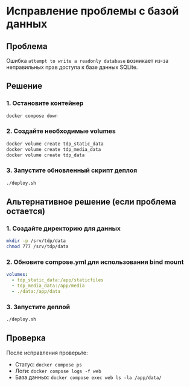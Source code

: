 # Исправление проблемы с базой данных

## Проблема
Ошибка `attempt to write a readonly database` возникает из-за неправильных прав доступа к базе данных SQLite.

## Решение

### 1. Остановите контейнер
```bash
docker compose down
```

### 2. Создайте необходимые volumes
```bash
docker volume create tdp_static_data
docker volume create tdp_media_data
docker volume create tdp_data
```

### 3. Запустите обновленный скрипт деплоя
```bash
./deploy.sh
```

## Альтернативное решение (если проблема остается)

### 1. Создайте директорию для данных
```bash
mkdir -p /srv/tdp/data
chmod 777 /srv/tdp/data
```

### 2. Обновите compose.yml для использования bind mount
```yaml
volumes:
  - tdp_static_data:/app/staticfiles
  - tdp_media_data:/app/media
  - ./data:/app/data
```

### 3. Запустите деплой
```bash
./deploy.sh
```

## Проверка
После исправления проверьте:
- Статус: `docker compose ps`
- Логи: `docker compose logs -f web`
- База данных: `docker compose exec web ls -la /app/data/`
